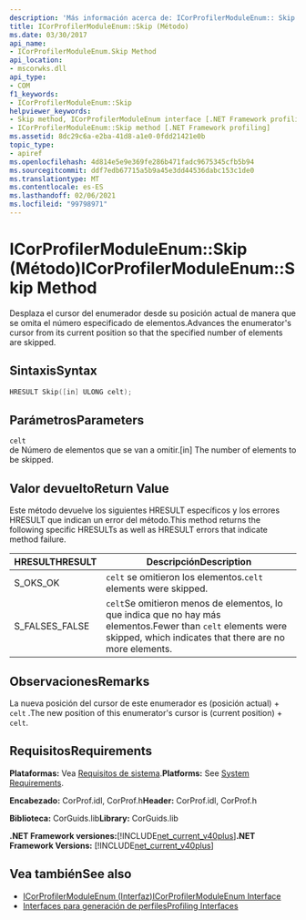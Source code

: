 ```yaml
---
description: 'Más información acerca de: ICorProfilerModuleEnum:: Skip (método)'
title: ICorProfilerModuleEnum::Skip (Método)
ms.date: 03/30/2017
api_name:
- ICorProfilerModuleEnum.Skip Method
api_location:
- mscorwks.dll
api_type:
- COM
f1_keywords:
- ICorProfilerModuleEnum::Skip
helpviewer_keywords:
- Skip method, ICorProfilerModuleEnum interface [.NET Framework profiling]
- ICorProfilerModuleEnum::Skip method [.NET Framework profiling]
ms.assetid: 8dc29c6a-e2ba-41d8-a1e0-0fdd21421e0b
topic_type:
- apiref
ms.openlocfilehash: 4d814e5e9e369fe286b471fadc9675345cfb5b94
ms.sourcegitcommit: ddf7edb67715a5b9a45e3dd44536dabc153c1de0
ms.translationtype: MT
ms.contentlocale: es-ES
ms.lasthandoff: 02/06/2021
ms.locfileid: "99798971"
---
```

# <a name="icorprofilermoduleenumskip-method"></a><span data-ttu-id="9d5a7-103">ICorProfilerModuleEnum::Skip (Método)</span><span class="sxs-lookup"><span data-stu-id="9d5a7-103">ICorProfilerModuleEnum::Skip Method</span></span>

<span data-ttu-id="9d5a7-104">Desplaza el cursor del enumerador desde su posición actual de manera que se omita el número especificado de elementos.</span><span class="sxs-lookup"><span data-stu-id="9d5a7-104">Advances the enumerator's cursor from its current position so that the specified number of elements are skipped.</span></span>  
  
## <a name="syntax"></a><span data-ttu-id="9d5a7-105">Sintaxis</span><span class="sxs-lookup"><span data-stu-id="9d5a7-105">Syntax</span></span>  
  
```cpp  
HRESULT Skip([in] ULONG celt);  
```  
  
## <a name="parameters"></a><span data-ttu-id="9d5a7-106">Parámetros</span><span class="sxs-lookup"><span data-stu-id="9d5a7-106">Parameters</span></span>  

 `celt`  
 <span data-ttu-id="9d5a7-107">de Número de elementos que se van a omitir.</span><span class="sxs-lookup"><span data-stu-id="9d5a7-107">[in] The number of elements to be skipped.</span></span>  
  
## <a name="return-value"></a><span data-ttu-id="9d5a7-108">Valor devuelto</span><span class="sxs-lookup"><span data-stu-id="9d5a7-108">Return Value</span></span>  

 <span data-ttu-id="9d5a7-109">Este método devuelve los siguientes HRESULT específicos y los errores HRESULT que indican un error del método.</span><span class="sxs-lookup"><span data-stu-id="9d5a7-109">This method returns the following specific HRESULTs as well as HRESULT errors that indicate method failure.</span></span>  
  
|<span data-ttu-id="9d5a7-110">HRESULT</span><span class="sxs-lookup"><span data-stu-id="9d5a7-110">HRESULT</span></span>|<span data-ttu-id="9d5a7-111">Descripción</span><span class="sxs-lookup"><span data-stu-id="9d5a7-111">Description</span></span>|  
|-------------|-----------------|  
|<span data-ttu-id="9d5a7-112">S_OK</span><span class="sxs-lookup"><span data-stu-id="9d5a7-112">S_OK</span></span>|<span data-ttu-id="9d5a7-113">`celt` se omitieron los elementos.</span><span class="sxs-lookup"><span data-stu-id="9d5a7-113">`celt` elements were skipped.</span></span>|  
|<span data-ttu-id="9d5a7-114">S_FALSE</span><span class="sxs-lookup"><span data-stu-id="9d5a7-114">S_FALSE</span></span>|<span data-ttu-id="9d5a7-115">`celt`Se omitieron menos de elementos, lo que indica que no hay más elementos.</span><span class="sxs-lookup"><span data-stu-id="9d5a7-115">Fewer than `celt` elements were skipped, which indicates that there are no more elements.</span></span>|  
  
## <a name="remarks"></a><span data-ttu-id="9d5a7-116">Observaciones</span><span class="sxs-lookup"><span data-stu-id="9d5a7-116">Remarks</span></span>  

 <span data-ttu-id="9d5a7-117">La nueva posición del cursor de este enumerador es (posición actual) + `celt` .</span><span class="sxs-lookup"><span data-stu-id="9d5a7-117">The new position of this enumerator's cursor is (current position) + `celt`.</span></span>  
  
## <a name="requirements"></a><span data-ttu-id="9d5a7-118">Requisitos</span><span class="sxs-lookup"><span data-stu-id="9d5a7-118">Requirements</span></span>  

 <span data-ttu-id="9d5a7-119">**Plataformas:** Vea [Requisitos de sistema](../../get-started/system-requirements.md).</span><span class="sxs-lookup"><span data-stu-id="9d5a7-119">**Platforms:** See [System Requirements](../../get-started/system-requirements.md).</span></span>  
  
 <span data-ttu-id="9d5a7-120">**Encabezado:** CorProf.idl, CorProf.h</span><span class="sxs-lookup"><span data-stu-id="9d5a7-120">**Header:** CorProf.idl, CorProf.h</span></span>  
  
 <span data-ttu-id="9d5a7-121">**Biblioteca:** CorGuids.lib</span><span class="sxs-lookup"><span data-stu-id="9d5a7-121">**Library:** CorGuids.lib</span></span>  
  
 <span data-ttu-id="9d5a7-122">**.NET Framework versiones:**[!INCLUDE[net_current_v40plus](../../../../includes/net-current-v40plus-md.md)]</span><span class="sxs-lookup"><span data-stu-id="9d5a7-122">**.NET Framework Versions:** [!INCLUDE[net_current_v40plus](../../../../includes/net-current-v40plus-md.md)]</span></span>  
  
## <a name="see-also"></a><span data-ttu-id="9d5a7-123">Vea también</span><span class="sxs-lookup"><span data-stu-id="9d5a7-123">See also</span></span>

- [<span data-ttu-id="9d5a7-124">ICorProfilerModuleEnum (Interfaz)</span><span class="sxs-lookup"><span data-stu-id="9d5a7-124">ICorProfilerModuleEnum Interface</span></span>](icorprofilermoduleenum-interface.md)
- [<span data-ttu-id="9d5a7-125">Interfaces para generación de perfiles</span><span class="sxs-lookup"><span data-stu-id="9d5a7-125">Profiling Interfaces</span></span>](profiling-interfaces.md)
